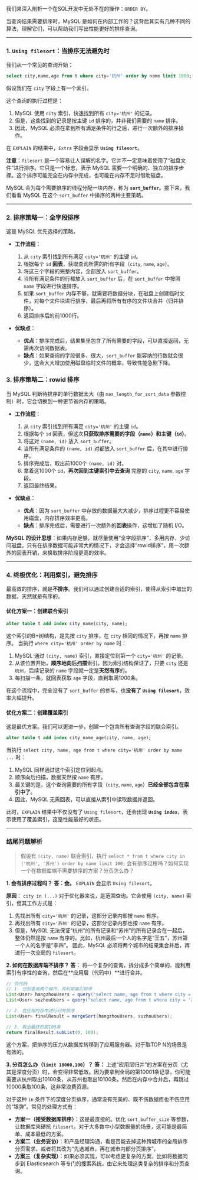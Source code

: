 我们来深入剖析一个在SQL开发中无处不在的操作：`ORDER BY`。

当查询结果需要排序时，MySQL 是如何在内部工作的？这背后其实有几种不同的算法，理解它们，可以帮助我们写出性能更好的排序查询。

-----

### 1\. `Using filesort`：当排序无法避免时

我们从一个常见的查询开始：

```sql
select city,name,age from t where city='杭州' order by name limit 1000;
```

假设我们在 `city` 字段上有一个索引。

这个查询的执行过程是：

1.  MySQL 使用 `city` 索引，快速找到所有 `city='杭州'` 的记录。
2.  但是，这些找到的记录是按主键 `id` 排序的，并非我们需要的 `name` 排序。
3.  因此，MySQL 必须在拿到所有满足条件的行之后，进行一次额外的排序操作。

在 `EXPLAIN` 的结果中，`Extra` 字段会显示 **`Using filesort`**。

**注意**：`filesort` 是一个容易让人误解的名字。它并不一定意味着使用了“磁盘文件”进行排序。它只是一个标志，表示 MySQL 需要一个明确的、独立的排序步骤。这个排序可能完全在内存中完成，也可能在内存不足时借助磁盘。

MySQL 会为每个需要排序的线程分配一块内存，称为 **`sort_buffer`**。接下来，我们看看 MySQL 在这个 `sort_buffer` 中排序的两种主要策略。

-----

### 2\. 排序策略一：全字段排序

这是 MySQL 优先选择的策略。

  * **工作流程**：

    1.  从 `city` 索引找到所有满足 `city='杭州'` 的主键 `id`。
    2.  根据每个 `id` **回表**，获取查询所需的所有字段（`city`, `name`, `age`）。
    3.  将这三个字段的完整内容，全部放入 `sort_buffer`。
    4.  当所有满足条件的行都放入 `sort_buffer` 后，在 `sort_buffer` 中按照 `name` 字段进行快速排序。
    5.  如果 `sort_buffer` 内存不够，就需要将数据分块，在磁盘上创建临时文件，对每个文件块进行排序，最后再将所有有序的文件块合并（归并排序）。
    6.  返回排序后的前1000行。

  * **优缺点**：

      * **优点**：排序完成后，结果集里包含了所有需要的字段，可以直接返回，无需再次访问数据表。
      * **缺点**：如果查询的字段很多、很大，`sort_buffer` 能容纳的行数就会很少，这会大大增加使用磁盘临时文件的概率，导致性能急剧下降。

### 3\. 排序策略二：rowid 排序

当 MySQL 判断待排序的单行数据太大（由 `max_length_for_sort_data` 参数控制）时，它会切换到一种更节省内存的策略。

  * **工作流程**：

    1.  从 `city` 索引找到所有满足 `city='杭州'` 的主键 `id`。
    2.  根据每个 `id` 回表，但这次**只获取排序需要的字段（`name`）和主键（`id`）**。
    3.  将这对 `(name, id)` 放入 `sort_buffer`。
    4.  当所有满足条件的 `(name, id)` 对都放入 `sort_buffer` 后，在其中进行排序。
    5.  排序完成后，取出前1000个 `(name, id)` 对。
    6.  拿着这1000个 `id`，**再次回到主键索引中去查询** 完整的 `city`, `name`, `age` 字段。
    7.  返回最终结果。

  * **优缺点**：

      * **优点**：因为 `sort_buffer` 中存放的数据量大大减少，排序过程更不容易使用磁盘，内存排序效率更高。
      * **缺点**：排序完成后，需要进行一次额外的**回表**操作，这增加了随机 I/O。

**MySQL 的设计思想**：如果内存足够，就尽量使用“全字段排序”，多用内存，少访问磁盘。只有在排序数据可能非常大的情况下，才会选择“rowid排序”，用一次额外的回表开销，来换取排序阶段更高的效率。

-----

### 4\. 终极优化：利用索引，避免排序

最高效的排序，就是**不排序**。我们可以通过创建合适的索引，使得从索引中取出的数据，天然就是有序的。

#### 优化方案一：创建联合索引

```sql
alter table t add index city_name(city, name);
```

这个索引的B+树结构，是先按 `city` 排序，在 `city` 相同的情况下，再按 `name` 排序。
当执行 `where city='杭州' order by name` 时：

1.  MySQL 通过 `(city, name)` 索引，直接定位到第一个 `city='杭州'` 的记录。
2.  从该位置开始，**顺序地向后扫描**索引。因为索引结构保证了，只要 `city` 还是 `杭州`，后续记录的 `name` 字段就一定是**天然有序**的。
3.  每扫描一条，就回表获取 `age` 字段，直到取满1000条。

在这个流程中，完全没有了 `sort_buffer` 的参与，也**没有了 `Using filesort`**，效率大幅提升。

#### 优化方案二：创建覆盖索引

这是最优方案。我们可以更进一步，创建一个包含所有查询字段的联合索引。

```sql
alter table t add index city_name_age(city, name, age);
```

当执行 `select city, name, age from t where city='杭州' order by name ...` 时：

1.  MySQL 同样通过这个索引定位到起点。
2.  顺序向后扫描，数据天然按 `name` 有序。
3.  最关键的是，这个查询需要的所有字段（`city`, `name`, `age`）**已经全部包含在索引中了**。
4.  因此，MySQL 无需回表，可以直接从索引中读取数据并返回。

此时，`EXPLAIN` 结果中不仅没有了 `Using filesort`，还会出现 **`Using index`**，表示使用了覆盖索引，这是性能最好的状态。

-----

### 结尾问题解析

> 假设有 `(city, name)` 联合索引，执行 `select * from t where city in ('杭州', '苏州') order by name limit 100;` 会有排序过程吗？如何实现一个在数据库端不需要排序的方案？分页怎么办？

**1. 会有排序过程吗？**
**答：会。** `EXPLAIN` 会显示 `Using filesort`。

**原因**：
`city in (...)` 对于优化器来说，是范围查询。它会使用 `(city, name)` 索引，但其工作方式是：

1.  先找出所有 `city='杭州'` 的记录，这部分记录内部按 `name` 有序。
2.  再找出所有 `city='苏州'` 的记录，这部分记录内部也按 `name` 有序。
3.  但是，MySQL 无法保证“杭州”的所有记录和“苏州”的所有记录合在一起后，整体仍然是按 `name` 有序的。比如，杭州最后一个人的名字是“王五”，苏州第一个人的名字是“李四”。
    因此，MySQL 必须将两个城市的结果集合并后，再进行一次全局的 `filesort`。

**2. 如何在数据库端不排序？**
**答：** 将一个复杂的查询，拆分成多个简单的、能利用索引有序性的查询，然后在\*\*应用层（代码中）\*\*进行合并。

```java
// 伪代码
// 1. 分别查询两个城市，并利用索引排序
List<User> hangzhouUsers = query("select name, age from t where city = '杭州' order by name limit 100");
List<User> suzhouUsers = query("select name, age from t where city = '苏州' order by name limit 100");

// 2. 在应用内存中进行归并排序
List<User> finalResult = mergeSort(hangzhouUsers, suzhouUsers);

// 3. 取出最终的前100条
return finalResult.subList(0, 100);
```

这个方案，把排序的压力从数据库转移到了应用服务器。对于取TOP N的场景是有效的。

**3. 分页怎么办（`limit 10000,100`）？**
**答：** 上述“应用层归并”的方案在分页（尤其是深度分页）时，会变得非常低效。因为要拿到全局的第10001条记录，你可能需要从杭州取出10100条，从苏州也取出10100条，然后在内存中合并后，再跳过10000条取100条，这非常浪费资源。

对于这种 `in` 条件下的深度分页排序，通常没有完美的、既不伤数据库也不伤应用的“银弹”。常见的处理方式有：

  * **方案一（接受数据库排序）**：这是最直接的。优化 `sort_buffer_size` 等参数，让数据库来硬抗 `filesort`。对于大多数中小型数据量的场景，这可能是最简单、成本最低的方案。
  * **方案二（业务妥协）**：和产品经理沟通，看是否能去掉这种跨城市的全局排序分页需求，或者将其改为“先选城市，再在城市内部分页排序”。
  * **方案三（复杂实现）**：如果必须实现，可以考虑更复杂的方案，比如将数据同步到 Elasticsearch 等专门的搜索系统，由它来处理这类复杂的排序和分页查询。